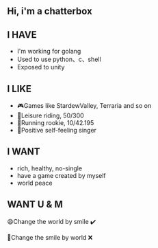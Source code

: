 ## Hi, i'm a chatterbox

## I HAVE
- I'm working for golang
- Used to use python、c、shell
- Exposed to unity

## I LIKE
- 🎮Games like StardewValley, Terraria and so on
- 🚴Leisure riding, 50/300
- 🏃Running rookie, 10/42.195
- 🎤Positive self-feeling singer

## I WANT
- rich, healthy, no-single
- have a game created by myself
- world peace


## WANT U & M

😄Change the world by smile  ✔️

🙁Change the smile by world  ❌
